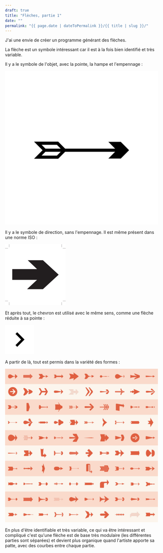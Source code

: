 ```yaml
---
draft: true
title: "Flèches, partie 1"
date: ""
permalink: "{{ page.date | dateToPermalink }}/{{ title | slug }}/"
---
```


J'ai une envie de créer un programme générant des flèches.

La flèche est un symbole intéressant car il est à la fois bien identifié et très variable.

Il y a le symbole de l'objet, avec la pointe, la hampe et l'empennage :

![](images/noun_Arrow_729422-e1570405855831-1024x1024.png)

Il y a le symbole de direction, sans l'empennage. Il est même présent dans une norme ISO :

![](images/ea92b0b5-e759-4ac0-8b60-6ba598f89624_200.png)

Et après tout, le chevron est utilisé avec le même sens, comme une flèche réduite à sa pointe :

![](images/ic_chevron_right_black_48dp.png)

A partir de là, tout est permis dans la variété des formes :

![](images/dart-arrows-full-grid-alonzo-felix-studio-1024x1024.jpg)

En plus d'être identifiable et très variable, ce qui va être intéressant et compliqué c'est qu'une flèche est de base très modulaire (les différentes parties sont séparées) et devient plus organique quand l'artiste apporte sa patte, avec des courbes entre chaque partie.
